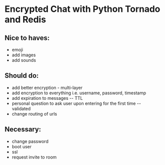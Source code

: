 Encrypted Chat with Python Tornado and Redis
=

Nice to haves:
--------------
 - emoji
 - add images
 - add sounds

Should do:
----------
 - add better encryption - multi-layer
 - add encryption to everything i.e. username, password, timestamp
 - add expiration to messages -- TTL
 - personal question to ask user upon entering for the first time --
   validated
 - change routing of urls

Necessary:
----------
 - change password
 - boot user
 - ssl
 - request invite to room